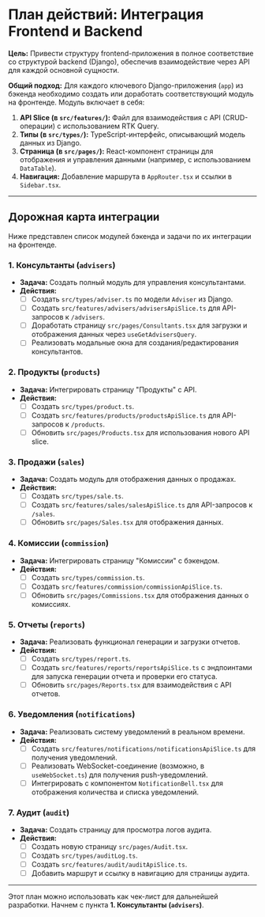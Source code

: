 # План действий: Интеграция Frontend и Backend

**Цель:** Привести структуру frontend-приложения в полное соответствие со структурой backend (Django), обеспечив взаимодействие через API для каждой основной сущности.

**Общий подход:** Для каждого ключевого Django-приложения (`app`) из бэкенда необходимо создать или доработать соответствующий модуль на фронтенде. Модуль включает в себя:

1.  **API Slice (в `src/features/`):** Файл для взаимодействия с API (CRUD-операции) с использованием RTK Query.
2.  **Типы (в `src/types/`):** TypeScript-интерфейс, описывающий модель данных из Django.
3.  **Страница (в `src/pages/`):** React-компонент страницы для отображения и управления данными (например, с использованием `DataTable`).
4.  **Навигация:** Добавление маршрута в `AppRouter.tsx` и ссылки в `Sidebar.tsx`.

---

## Дорожная карта интеграции

Ниже представлен список модулей бэкенда и задачи по их интеграции на фронтенде.

### 1. Консультанты (`advisers`)
-   **Задача:** Создать полный модуль для управления консультантами.
-   **Действия:**
    -   [ ] Создать `src/types/adviser.ts` по модели `Adviser` из Django.
    -   [ ] Создать `src/features/advisers/advisersApiSlice.ts` для API-запросов к `/advisers`.
    -   [ ] Доработать страницу `src/pages/Consultants.tsx` для загрузки и отображения данных через `useGetAdvisersQuery`.
    -   [ ] Реализовать модальные окна для создания/редактирования консультантов.

### 2. Продукты (`products`)
-   **Задача:** Интегрировать страницу "Продукты" с API.
-   **Действия:**
    -   [ ] Создать `src/types/product.ts`.
    -   [ ] Создать `src/features/products/productsApiSlice.ts` для API-запросов к `/products`.
    -   [ ] Обновить `src/pages/Products.tsx` для использования нового API slice.

### 3. Продажи (`sales`)
-   **Задача:** Создать модуль для отображения данных о продажах.
-   **Действия:**
    -   [ ] Создать `src/types/sale.ts`.
    -   [ ] Создать `src/features/sales/salesApiSlice.ts` для API-запросов к `/sales`.
    -   [ ] Обновить `src/pages/Sales.tsx` для отображения данных.

### 4. Комиссии (`commission`)
-   **Задача:** Интегрировать страницу "Комиссии" с бэкендом.
-   **Действия:**
    -   [ ] Создать `src/types/commission.ts`.
    -   [ ] Создать `src/features/commission/commissionApiSlice.ts`.
    -   [ ] Обновить `src/pages/Commissions.tsx` для отображения данных о комиссиях.

### 5. Отчеты (`reports`)
-   **Задача:** Реализовать функционал генерации и загрузки отчетов.
-   **Действия:**
    -   [ ] Создать `src/types/report.ts`.
    -   [ ] Создать `src/features/reports/reportsApiSlice.ts` с эндпоинтами для запуска генерации отчета и проверки его статуса.
    -   [ ] Обновить `src/pages/Reports.tsx` для взаимодействия с API отчетов.

### 6. Уведомления (`notifications`)
-   **Задача:** Реализовать систему уведомлений в реальном времени.
-   **Действия:**
    -   [ ] Создать `src/features/notifications/notificationsApiSlice.ts` для получения уведомлений.
    -   [ ] Реализовать WebSocket-соединение (возможно, в `useWebSocket.ts`) для получения push-уведомлений.
    -   [ ] Интегрировать с компонентом `NotificationBell.tsx` для отображения количества и списка уведомлений.

### 7. Аудит (`audit`)
-   **Задача:** Создать страницу для просмотра логов аудита.
-   **Действия:**
    -   [ ] Создать новую страницу `src/pages/Audit.tsx`.
    -   [ ] Создать `src/types/auditLog.ts`.
    -   [ ] Создать `src/features/audit/auditApiSlice.ts`.
    -   [ ] Добавить маршрут и ссылку в навигацию для страницы аудита.

---

Этот план можно использовать как чек-лист для дальнейшей разработки. Начнем с пункта **1. Консультанты (`advisers`)**.

